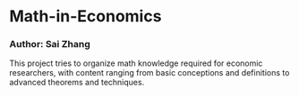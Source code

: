# Math-in-Economics
### Author: Sai Zhang
This project tries to organize math knowledge required for economic researchers, with content ranging from basic conceptions and definitions to advanced theorems and techniques.
